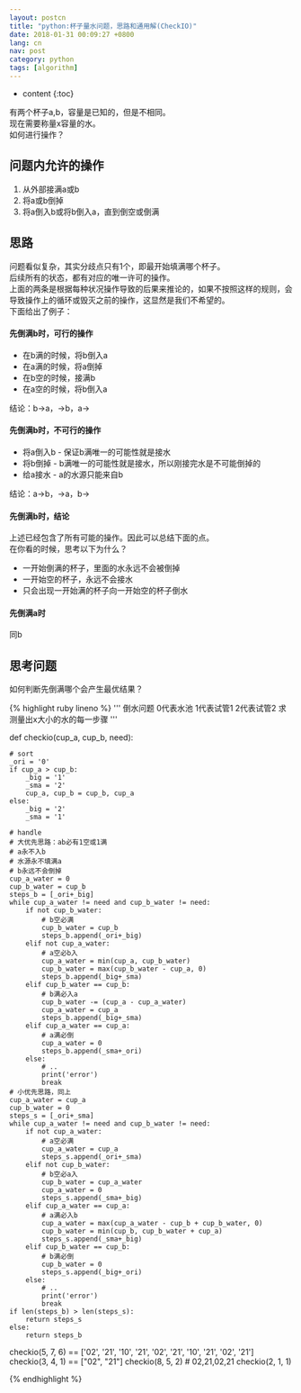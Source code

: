 ```yaml
---
layout: postcn
title: "python:杯子量水问题，思路和通用解(CheckIO)"
date: 2018-01-31 00:09:27 +0800
lang: cn
nav: post
category: python
tags: [algorithm]
---
```


* content
{:toc}


有两个杯子a,b，容量是已知的，但是不相同。  
现在需要称量x容量的水。  
如何进行操作？  
<!-- more -->

## 问题内允许的操作

1. 从外部接满a或b
2. 将a或b倒掉
3. 将a倒入b或将b倒入a，直到倒空或倒满

## 思路

问题看似复杂，其实分歧点只有1个，即最开始填满哪个杯子。  
后续所有的状态，都有对应的唯一许可的操作。  
上面的两条是根据每种状况操作导致的后果来推论的，如果不按照这样的规则，会导致操作上的循环或毁灭之前的操作，这显然是我们不希望的。  
下面给出了例子：

#### 先倒满b时，可行的操作

+ 在b满的时候，将b倒入a
+ 在a满的时候，将a倒掉
+ 在b空的时候，接满b
+ 在a空的时候，将b倒入a

结论：b→a，→b，a→

#### 先倒满b时，不可行的操作

+ 将a倒入b - 保证b满唯一的可能性就是接水
+ 将b倒掉 - b满唯一的可能性就是接水，所以刚接完水是不可能倒掉的
+ 给a接水 - a的水源只能来自b

结论：a→b，→a，b→

#### 先倒满b时，结论

上述已经包含了所有可能的操作。因此可以总结下面的点。  
在你看的时候，思考以下为什么？  

+ 一开始倒满的杯子，里面的水永远不会被倒掉
+ 一开始空的杯子，永远不会接水
+ 只会出现一开始满的杯子向一开始空的杯子倒水

#### 先倒满a时

同b

## 思考问题

如何判断先倒满哪个会产生最优结果？

{% highlight ruby lineno %}
'''
倒水问题
0代表水池
1代表试管1
2代表试管2
求测量出x大小的水的每一步骤
'''


def checkio(cup_a, cup_b, need):

    # sort
    _ori = '0'
    if cup_a > cup_b:
        _big = '1'
        _sma = '2'
        cup_a, cup_b = cup_b, cup_a
    else:
        _big = '2'
        _sma = '1'

    # handle
    # 大优先思路：ab必有1空或1满
    # a永不入b
    # 水源永不填满a
    # b永远不会倒掉
    cup_a_water = 0
    cup_b_water = cup_b
    steps_b = [_ori+_big]
    while cup_a_water != need and cup_b_water != need:
        if not cup_b_water:
            # b空必满
            cup_b_water = cup_b
            steps_b.append(_ori+_big)
        elif not cup_a_water:
            # a空必b入
            cup_a_water = min(cup_a, cup_b_water)
            cup_b_water = max(cup_b_water - cup_a, 0)
            steps_b.append(_big+_sma)
        elif cup_b_water == cup_b:
            # b满必入a
            cup_b_water -= (cup_a - cup_a_water)
            cup_a_water = cup_a
            steps_b.append(_big+_sma)
        elif cup_a_water == cup_a:
            # a满必倒
            cup_a_water = 0
            steps_b.append(_sma+_ori)
        else:
            # ..
            print('error')
            break
    # 小优先思路，同上
    cup_a_water = cup_a
    cup_b_water = 0
    steps_s = [_ori+_sma]
    while cup_a_water != need and cup_b_water != need:
        if not cup_a_water:
            # a空必满
            cup_a_water = cup_a
            steps_s.append(_ori+_sma)
        elif not cup_b_water:
            # b空必a入
            cup_b_water = cup_a_water
            cup_a_water = 0
            steps_s.append(_sma+_big)
        elif cup_a_water == cup_a:
            # a满必入b
            cup_a_water = max(cup_a_water - cup_b + cup_b_water, 0)
            cup_b_water = min(cup_b, cup_b_water + cup_a)
            steps_s.append(_sma+_big)
        elif cup_b_water == cup_b:
            # b满必倒
            cup_b_water = 0
            steps_s.append(_big+_ori)
        else:
            # ..
            print('error')
            break
    if len(steps_b) > len(steps_s):
        return steps_s
    else:
        return steps_b


checkio(5, 7, 6) == ['02', '21', '10', '21',
                     '02', '21', '10', '21', '02', '21']
checkio(3, 4, 1) == ["02", "21"]
checkio(8, 5, 2)  # 02,21,02,21
checkio(2, 1, 1)

{% endhighlight %}